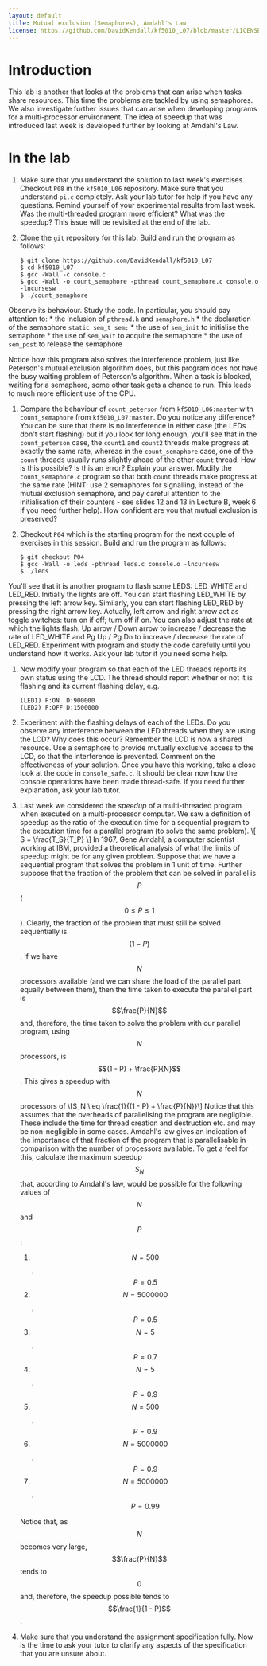 ```yaml
---
layout: default
title: Mutual exclusion (Semaphores), Amdahl's Law
license: https://github.com/DavidKendall/kf5010_L07/blob/master/LICENSE
---
```


# Introduction

This lab is another that looks at the problems that can arise when tasks share
resources. This time the problems are tackled by using semaphores. We also
investigate further issues that can arise when developing programs for a
multi-processor environment.  The idea of speedup that was introduced last week
is developed further by looking at Amdahl's Law.

# In the lab

1. Make sure that you understand the solution to last week's
exercises. Checkout `P08` in the `kf5010_L06` repository. Make sure that
you understand `pi.c` completely. Ask your lab tutor for help if you
have any questions. Remind yourself of your experimental results from
last week. Was the multi-threaded program more efficient? What was the
speedup? This issue will be revisited at the end of the lab.

1. Clone the `git` repository for this lab. Build and run the
program as follows:

   ``` shell_session 
   $ git clone https://github.com/DavidKendall/kf5010_L07
   $ cd kf5010_L07
   $ gcc -Wall -c console.c
   $ gcc -Wall -o count_semaphore -pthread count_semaphore.c console.o -lncursesw
   $ ./count_semaphore
   ``` 
Observe its behaviour. Study the code. In particular, you should pay attention to:
    * the inclusion of `pthread.h` and `semaphore.h`
    * the declaration of the semaphore `static sem_t sem;`
    * the use of `sem_init` to initialise the semaphore
    * the use of `sem_wait` to acquire the semaphore
    * the use of `sem_post` to release the semaphore

   Notice how this program also solves the interference problem,
   just like Peterson's mutual exclusion algorithm does, but this
   program does not have the busy waiting problem of Peterson's algorithm. 
   When a task is blocked, waiting for a semaphore, some other task gets
   a chance to run. This leads to much more efficient use of the CPU.

1. Compare the behaviour of `count_peterson` from `kf5010_L06:master` with
   `count_semaphore` from `kf5010_L07:master`. Do you notice any difference?
   You can be sure that there is no interference in either case (the LEDs don't
   start flashing) but if you look for long enough, you'll see that in the
   `count_peterson` case, the `count1` and `count2` threads make progress at
   exactly the same rate, whereas in the `count_semaphore` case, one of the
   `count` threads usually runs slightly ahead of the other `count` thread. How
   is this possible? Is this an error? Explain your answer. Modify the
   `count_semaphore.c` program so that both `count` threads make progress at
   the same rate (HINT: use 2 semaphores for signalling, instead of the mutual
   exclusion semaphore, and pay careful attention to the initialisation of
   their counters - see slides 12 and 13 in Lecture B, week 6 if you need
   further help). How confident are you that mutual exclusion is preserved?

1. Checkout `P04` which is the starting program for the next couple of
exercises in this session. Build and run the program as follows:

   ``` shell_session
   $ git checkout P04
   $ gcc -Wall -o leds -pthread leds.c console.o -lncursesw
   $ ./leds
   ```
You'll see that it is another program to flash some LEDS: LED_WHITE and
LED_RED. Initially the lights are off. You can start flashing LED_WHITE
by pressing the left arrow key. Similarly, you can start flashing LED_RED
by pressing the right arrow key. Actually, left arrow and right arrow act
as toggle switches: turn on if off; turn off if on. You can also adjust the rate
at which the lights flash. Up arrow / Down arrow to increase / decrease the
rate of LED_WHITE and Pg Up / Pg Dn to increase / decrease the rate of LED_RED.
Experiment with program and study the code carefully until you understand
how it works. Ask your lab tutor if you need some help.

1. Now modify your program so that each of the LED threads
reports its own status using the LCD. The thread should report whether or
not it is flashing and its current flashing delay, e.g.

    ```
    (LED1) F:ON  D:900000
    (LED2) F:OFF D:1500000
    ```

1. Experiment with the flashing delays of each of the LEDs. Do you
observe any interference between the LED threads when they are
using the LCD? Why does this occur?  Remember the LCD is now a shared
resource. Use a semaphore to provide mutually exclusive access to the
LCD, so that the interference is prevented. Comment on the
effectiveness of your solution. Once you have this working, take a close
look at the code in `console_safe.c`. It should be clear now how the
console operations have been made thread-safe. If you need further
explanation, ask your lab tutor.

1. Last week we considered the *speedup* of a multi-threaded program when
executed on a multi-processor computer. We saw a definition of 
speedup as the ratio of the execution time for a sequential program to the
execution time for a parallel program (to solve the same problem).
\\[ S = \frac{T_S}{T_P} \\]
In 1967, Gene Amdahl, a computer scientist working at IBM, provided a
theoretical analysis of what the limits of speedup might be for any given 
problem. Suppose that we have a sequential program that solves the problem
in 1 unit of time. Further suppose that the fraction of the problem that can
be solved in parallel is $$P$$ ($$0 \leq P \leq 1$$). Clearly, the fraction
of the problem that must still be solved sequentially is $$(1 - P)$$. If
we have $$N$$ processors available (and we can share the load of the parallel
part equally between them), then the time taken to execute the parallel part
is $$\frac{P}{N}$$ and, therefore, the time taken to solve the problem with
our parallel program, using $$N$$ processors, is $$(1 - P) + \frac{P}{N}$$.
This gives a speedup with $$N$$ processors of 
\\[S_N \leq \frac{1}{(1 - P) + \frac{P}{N}}\\]
Notice that this assumes that the overheads of parallelising the program are 
negligible. These include the time for thread creation and destruction etc. and
may be non-negligible in some cases. Amdahl's law gives an indication of 
the importance of that fraction of the program that is parallelisable in
comparison with the number of processors available. To get a feel for this,
calculate the maximum speedup $$S_N$$ that, according to Amdahl's law, would
be possible for the following values of $$N$$ and $$P$$:
    1. $$N = 500$$, $$P = 0.5$$
    2. $$N = 5000000$$, $$P = 0.5$$
    3. $$N = 5$$, $$P = 0.7$$
    4. $$N = 5$$, $$P = 0.9$$
    5. $$N = 500$$, $$P = 0.9$$
    6. $$N = 5000000$$, $$P = 0.9$$
    7. $$N = 5000000$$, $$P = 0.99$$

   Notice that, as $$N$$ becomes very large, $$\frac{P}{N}$$ tends to $$0$$ and,
   therefore, the speedup possible tends to $$\frac{1}{1 - P}$$.

1. Make sure that you understand the assignment specification
fully. Now is the time to ask your tutor to clarify any aspects of the
specification that you are unsure about.


